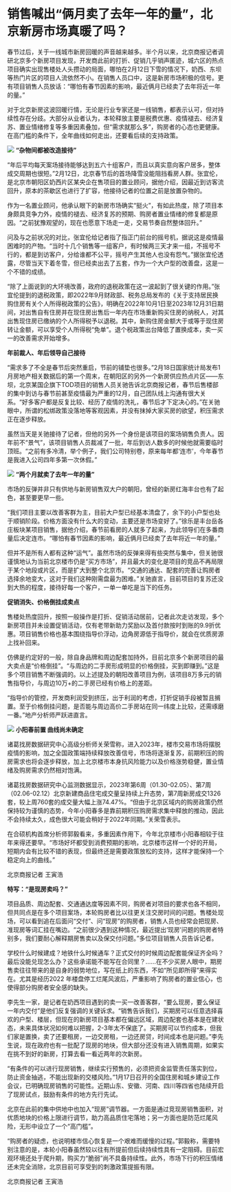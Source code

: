 # 销售喊出“俩月卖了去年一年的量”，北京新房市场真暖了吗？

春节过后，关于一线城市新房回暖的声音越来越多。半个月以来，北京商报记者调研北京多个新房项目发现，开发商此前的打折、促销几乎销声匿迹，城六区的热点项目确实出现售楼处人头攒动的局面，哪怕在2月12日下雪的情况下，奶西、东坝等热门片区的项目人流依然不小。在销售人员口中，这是新房市场积极的信号。更有项目销售人员放话：“哪怕有春节因素的影响，最近俩月已经卖了去年将近一年的量。”

对于北京新房这波回暖行情，无论是行业专家还是一线销售，都表示认可，但对持续性存在分歧。大部分从业者认为，本轮释放主要是税费优惠、疫情褪去、经济复苏、置业情绪修复等多重因素叠加，但“需求就那么多”，购房者的心态也更健康。在高门槛的条件下，全年曲线如何走出，还要看后续的支持政策。

![](https://inews.gtimg.com/newsapp_bt/0/15674374113/1000)
**“杂物间都被改造接待”**

“年后平均每天案场接待能够达到五六十组客户，而且以真实意向客户居多，整体成交周期也很短。”2月12日，北京春节后的首场降雪没能阻挡看房人群。张宜伦，是北京市朝阳区奶西片区某央企在售项目的置业顾问，据他介绍，因最近到访客流回升，原本的茶歇区也进行了扩容，他接待记者的位置之前是放置杂物的。

作为一名置业顾问，他承认眼下的新房市场确实“挺火”，有如此热度，除了项目本身颇具竞争力外，疫情的褪去、经济复苏的预期、购房者置业情绪的修复都是原因。“之前犹豫观望的，现在也愿意下场走一走，交易节奏自然整体回升。”

问及与之前状况的对比，张宜伦给记者指了指正门前台的摇号机，据说这是疫情最困难时的产物。“当时十几个销售等一组客户，有时候两三天才来一组，不摇号不行的，都是到访客户，分给谁都不公平，摇号产生其他人也没有怨气。”据张宜伦透露，尽管当天下着冬雪，但已经卖出去了五套，作为一个大户型的改善盘，这是一个不错的成绩。

“除了上面说到的大环境改善，政府的退税政策在这一波起到了很关键的作用。”张宜伦提到的退税政策，即2022年9月财政部、税务总局发布的《关于支持居民换购住房有关个人所得税政策的公告》，明确在2022年10月1日至2023年12月31日期间，对出售自有住房并在现住房出售后一年内在市场重新购买住房的纳税人，对其出售现住房已缴纳的个人所得税予以退税。其中，新购住房金额大于或等于现住房转让金额，可以享受个人所得税“免单”。退个税政策出台降低了置换成本，卖一买一的改善需求开始增多。

**年前裁人、年后领导自己接待**

“需求多了不全是春节后突然重启，节前的铺垫也很多。”2月18日国家统计局发布1月房地产相关数据后的第一个周末，在朝阳区的另外一个新房供应热点片区——东坝，北京某国企旗下TOD项目的销售人员关驰告诉北京商报记者，春节后售楼部的集中到访与春节前甚至疫情最为严重的12月，自己团队线上沟通有很大关系。“好多客户都是反复比较、经历了疫情的洗礼，春节后才下定决心的。”在关驰眼中，所谓的松绑政策没落地等客观因素，并没有抹掉大家买房的欲望，积压需求正在逐步释放。

虽然当天是关驰接待了记者，但他的另外一个身份是该项目的案场销售负责人。因年前不“景气”，该项目销售人员裁减了一批，年后到访人数多的时候他就需要临时顶班。“之前有多冷清，举个例子，我们公司特别卷，原来每年都‘连市’，今年春节是我进入公司四年多第一次休假。”

![](https://inews.gtimg.com/newsapp_bt/0/15674374143/1000)
**“两个月就卖了去年一年的量”**

市场的反弹并非只有供地与新房销售双大户的朝阳，曾经的新房红海丰台也有了起色，甚至要更早一些。

“我们项目主要以改善客群为主，目前大户型已经基本清盘了，余下的小户型也处于顺销阶段。价格方面没有什么大的变动，主要还是市场变好了。”徐乐是丰台岳各庄板块某项目销售，据他介绍，春节前看房的人就多了起来，为此领导们在多番商量后决定连市。“哪怕有春节因素的影响，最近俩月已经卖了去年将近一年的量。”

但并不是所有人都有这种“运气”。虽然市场的反弹来得有些突然与集中，但关驰很谨慎地认为当前北京楼市仍是“买方市场”，并且最大的变化是项目的竞品不再局限于某个地段或片区，而是扩大到整个北京市。“交通的通达、配套的完善让购房者选择余地变大，这对于我们这种刚需盘最为困难。”关驰直言，目前项目的复苏还没到大热的程度，接待好每一个客户，一单一单吃是当下的任务。

**促销消失、价格倒挂成卖点**

售楼处热度回升，按照一般操作是打折、促销活动居前，记者此次走访发现，多个新房项目并未设置促销活动，仅有老带新助力奖励以及首付款按时到账的9.9折优惠。项目销售价格也基本围绕指导价浮动，边角房源低于指导价，就会在优质房源上找补回来。

仿佛是约定好的一般，除自身品牌和周边配套加持外，目前北京多个新房项目的最大卖点是“价格倒挂”。“与周边的二手房形成明显的价格倒挂，买到即赚到。”这是多个项目销售不断强调的。以上述提及的朝阳改善项目为例，该项目8万多元的销售指导价，与周边10万+的二手房已经有价格上的差距。

“指导价的管控，开发商利润受到挤压，出于利润的考虑，打折促销手段被暂且搁置。至于价格倒挂问题，是否能与周边高价二手房站在同一纬度上比较，还需琢磨一番。”地产分析师严跃进直言。

![](https://inews.gtimg.com/newsapp_bt/0/15674374175/1000)
**小阳春前置 曲线尚未确定**

诸葛找房数据研究中心高级分析师关荣雪称，进入2023年，楼市交易市场将摆脱疫情的影响，加之全国政策端持续释放改善信号，市场将逐渐复苏，前期积压的购房需求也将会逐步释放，加上北京楼市本身抗风险能力以及价格涨势稳健，置业情绪及购房需求仍然相对饱满。

诸葛找房数据研究中心监测数据显示，2023年第6周（01.30-02.05）、第7周（02.06-02.12）北京新建商品住宅成交量呈持续上升态势，第7周新房成交1326套，较上周760套的成交量大幅上涨74.47%。“但由于北京区域内的购房政策仍然保持较为谨慎的态势，今年小阳春多是靠前期积压购房需求集中释放的推动，因此不会持续太久，成色很大可能会稍好于2022年同期。”关荣雪表示。

在合硕机构首席分析师郭毅看来，多重因素作用下，今年北京楼市小阳春相较于往年来得还要早。“市场好坏都受到消费预期的影响，北京楼市这样一个好的开局，短期内会有比较不错的表现，但最终还是需要政策放松的支持，这样才能保持一个稳定向上的曲线。”

北京商报记者 王寅浩

**特写：“是现房卖吗？”**

项目品质、周边配套、交通通达度等因素不同，购房者对项目的要求也各不相同，但共同点是在多个项目案场，本轮购房者比以往更关注交房时间的问题。售楼处现场，可以看到追在后面问“交付”、问“现房”的购房者，销售人员也经常会把现房、准现房等词汇挂在嘴边。“之前很少遇到这种情况，最近提出‘现房’问题的购房者特别多，我们要耐心解释期房售卖以及保交付问题。”多位项目销售人员告诉记者。

学校什么时候建成？地铁什么时候通车？正式交付的时候周边配套能保证齐全吗？最后没能兑现怎么办？这些承诺能不能写在合同里？……在不少买房人眼中，期房售卖往往带来的是自身的弱势地位，写在纸上的东西，不如“所见即所得”来得实在。尤其是经历2022
年楼盘停工烂尾风波后，严重影响了购房者的置业信心，也使得部分购房者安全感的缺失。

李先生一家，是记者在奶西项目遇到的卖一买一改善客群，“要么现房，要么保证一年内交付”是他们反复强调的关键诉求。“销售告诉我们，买期房可以任意选择喜欢的户型、楼层，但现在的新房项目基本都在偏远区域，周边配套也基本是在建状态，未来具体状况如何难以把握，2-3年太不保底了。买期房可以节约成本，但我们家是置换，卖了还要租房，一边交房租，一边还房贷，时间成本也是问题。”李先生说，现在政府也有一批配了现房的地块，但大部分还没有进入销售周期，如果实在挑不到好的新房，打算去看一看近两年的次新房。

“有条件的可以进行现房销售，继续实行预售的，必须把资金监管责任落实到位，防止资金抽逃，不能出现新的交楼风险。”1月17日召开的全国住房和城乡建设工作会议，已明确现房销售的可能性。近期山东、安徽、河南、四川等四省也陆续开启了现房试点，鼓励有条件的地方先行先试。

北京在此前的集中供地中也加入“现房”调节器。一方面是通过竞现房销售面积，对优质地块的价格上限进行调节，助力高品质住宅落地；另一方面也是防范烂尾风险，无形中设立了一个“高门槛”。

“购房者的疑虑，也说明楼市信心恢复是一个艰难而缓慢的过程。”郭毅称，需要特别注意的是，本轮小阳春虽然较以往有所提前但后续持续性具有一定阻碍。目前宏观环境还处于爬升期，购买力“脆弱”尚不具备持续性。此外，市场下行的积压情绪还未完全消除，北京目前可享受到的刺激政策提振有限。

北京商报记者 王寅浩

